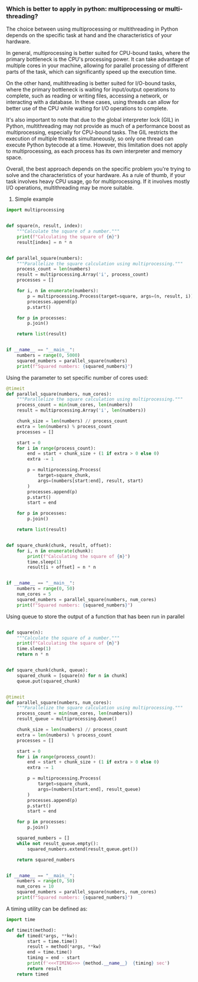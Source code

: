 
### Which is better to apply in python: multiprocessing or multi-threading?

The choice between using multiprocessing or multithreading in Python depends on the specific task at hand and the characteristics of your hardware.

In general, multiprocessing is better suited for CPU-bound tasks, where the primary bottleneck is the CPU's processing power. It can take advantage of multiple cores in your machine, allowing for parallel processing of different parts of the task, which can significantly speed up the execution time.

On the other hand, multithreading is better suited for I/O-bound tasks, where the primary bottleneck is waiting for input/output operations to complete, such as reading or writing files, accessing a network, or interacting with a database. In these cases, using threads can allow for better use of the CPU while waiting for I/O operations to complete.

It's also important to note that due to the global interpreter lock (GIL) in Python, multithreading may not provide as much of a performance boost as multiprocessing, especially for CPU-bound tasks. The GIL restricts the execution of multiple threads simultaneously, so only one thread can execute Python bytecode at a time. However, this limitation does not apply to multiprocessing, as each process has its own interpreter and memory space.

Overall, the best approach depends on the specific problem you're trying to solve and the characteristics of your hardware. As a rule of thumb, if your task involves heavy CPU usage, go for multiprocessing. If it involves mostly I/O operations, multithreading may be more suitable.


1. Simple example 

```python
import multiprocessing


def square(n, result, index):
    """Calculate the square of a number."""
    print(f"Calculating the square of {n}")
    result[index] = n * n


def parallel_square(numbers):
    """Parallelize the square calculation using multiprocessing."""
    process_count = len(numbers)
    result = multiprocessing.Array('i', process_count)
    processes = []

    for i, n in enumerate(numbers):
        p = multiprocessing.Process(target=square, args=(n, result, i))
        processes.append(p)
        p.start()

    for p in processes:
        p.join()

    return list(result)


if __name__ == "__main__":
    numbers = range(0, 5000)
    squared_numbers = parallel_square(numbers)
    print(f"Squared numbers: {squared_numbers}")

```

Using the parameter to set specific number of cores used:

```python
@timeit
def parallel_square(numbers, num_cores):
    """Parallelize the square calculation using multiprocessing."""
    process_count = min(num_cores, len(numbers))
    result = multiprocessing.Array('i', len(numbers))

    chunk_size = len(numbers) // process_count
    extra = len(numbers) % process_count
    processes = []

    start = 0
    for i in range(process_count):
        end = start + chunk_size + (1 if extra > 0 else 0)
        extra -= 1

        p = multiprocessing.Process(
            target=square_chunk,
            args=(numbers[start:end], result, start)
        )
        processes.append(p)
        p.start()
        start = end

    for p in processes:
        p.join()

    return list(result)


def square_chunk(chunk, result, offset):
    for i, n in enumerate(chunk):
        print(f"Calculating the square of {n}")
        time.sleep(1)
        result[i + offset] = n * n


if __name__ == "__main__":
    numbers = range(0, 50)
    num_cores = 5
    squared_numbers = parallel_square(numbers, num_cores)
    print(f"Squared numbers: {squared_numbers}")
```

Using queue to store the output of a function that has been run in parallel

```python

def square(n):
    """Calculate the square of a number."""
    print(f"Calculating the square of {n}")
    time.sleep(1)
    return n * n


def square_chunk(chunk, queue):
    squared_chunk = [square(n) for n in chunk]
    queue.put(squared_chunk)


@timeit
def parallel_square(numbers, num_cores):
    """Parallelize the square calculation using multiprocessing."""
    process_count = min(num_cores, len(numbers))
    result_queue = multiprocessing.Queue()

    chunk_size = len(numbers) // process_count
    extra = len(numbers) % process_count
    processes = []

    start = 0
    for i in range(process_count):
        end = start + chunk_size + (1 if extra > 0 else 0)
        extra -= 1

        p = multiprocessing.Process(
            target=square_chunk,
            args=(numbers[start:end], result_queue)
        )
        processes.append(p)
        p.start()
        start = end

    for p in processes:
        p.join()

    squared_numbers = []
    while not result_queue.empty():
        squared_numbers.extend(result_queue.get())

    return squared_numbers


if __name__ == "__main__":
    numbers = range(0, 50)
    num_cores = 10
    squared_numbers = parallel_square(numbers, num_cores)
    print(f"Squared numbers: {squared_numbers}")

```

A timing utility can be defined as:

```python
import time

def timeit(method):
    def timed(*args, **kw):
        start = time.time()
        result = method(*args, **kw)
        end = time.time()
        timing = end - start
        print(f'<<<TIMING>>> {method.__name__}  {timing} sec')
        return result
    return timed
```
